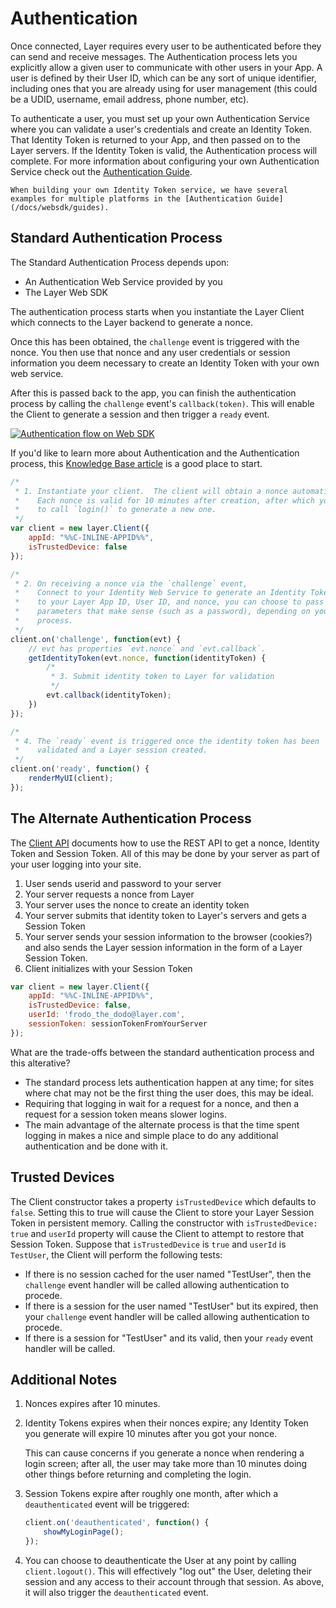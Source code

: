 # Authentication

Once connected, Layer requires every user to be authenticated before they can send and receive messages. The Authentication process lets you explicitly allow a given user to communicate with other users in your App. A user is defined by their User ID, which can be any sort of unique identifier, including ones that you are already using for user management (this could be a UDID, username, email address, phone number, etc).

To authenticate a user, you must set up your own Authentication Service where you can validate a user's credentials and create an Identity Token. That Identity Token is returned to your App, and then passed on to the Layer servers. If the Identity Token is valid, the Authentication process will complete. For more information about configuring your own Authentication Service check out the [Authentication Guide](/docs/websdk/guides).

```emphasis
When building your own Identity Token service, we have several examples for multiple platforms in the [Authentication Guide](/docs/websdk/guides).
```

## Standard Authentication Process

The Standard Authentication Process depends upon:

* An Authentication Web Service provided by you
* The Layer Web SDK

The authentication process starts when you instantiate the Layer Client which connects to the Layer backend to generate a nonce.

Once this has been obtained, the `challenge` event is triggered with the nonce. You then use that nonce and any user credentials or session information you deem necessary to create an Identity Token with your own web service.

After this is passed back to the app, you can finish the authentication process by calling the `challenge` event's `callback(token)`.  This will enable the Client to generate a session and then trigger a `ready` event.

<a href="https://s3.amazonaws.com/static.layer.com/web/docs/websdk_auth.png" target="_blank"><img src="https://s3.amazonaws.com/static.layer.com/web/docs/websdk_auth.png" alt="Authentication flow on Web SDK"></a>


If you'd like to learn more about Authentication and the Authentication process, this [Knowledge Base article](https://support.layer.com/hc/en-us/articles/204225940-How-does-Authentication-work) is a good place to start.


```javascript
/*
 * 1. Instantiate your client.  The client will obtain a nonce automatically.
 *    Each nonce is valid for 10 minutes after creation, after which you will have
 *    to call `login()` to generate a new one.
 */
var client = new layer.Client({
    appId: "%%C-INLINE-APPID%%",
    isTrustedDevice: false
});

/*
 * 2. On receiving a nonce via the `challenge` event,
 *    Connect to your Identity Web Service to generate an Identity Token. In addition
 *    to your Layer App ID, User ID, and nonce, you can choose to pass in any other
 *    parameters that make sense (such as a password), depending on your App's login
 *    process.
 */
client.on('challenge', function(evt) {
    // evt has properties `evt.nonce` and `evt.callback`.
    getIdentityToken(evt.nonce, function(identityToken) {
        /*
         * 3. Submit identity token to Layer for validation
         */
        evt.callback(identityToken);
    })
});

/*
 * 4. The `ready` event is triggered once the identity token has been
 *    validated and a Layer session created.
 */
client.on('ready', function() {
    renderMyUI(client);
});
```

## The Alternate Authentication Process

The [Client API](/docs/client/introduction#authentication) documents how to use the REST API to get a nonce, Identity Token and Session Token.  All of this may be done by your server as part of your user logging into your site.

1. User sends userid and password to your server
2. Your server requests a nonce from Layer
3. Your server uses the nonce to create an identity token
4. Your server submits that identity token to Layer's servers and gets a Session Token
5. Your server sends your session information to the browser (cookies?) and also sends the Layer session information in the form of a Layer Session Token.
6. Client initializes with your Session Token

```javascript
var client = new layer.Client({
    appId: "%%C-INLINE-APPID%%",
    isTrustedDevice: false,
    userId: 'frodo_the_dodo@layer.com',
    sessionToken: sessionTokenFromYourServer
});

```

What are the trade-offs between the standard authentication process and this alterative?

* The standard process lets authentication happen at any time; for sites where chat may not be the first thing the user does, this may be ideal.
* Requiring that logging in wait for a request for a nonce, and then a request for a session token means slower logins.
* The main advantage of the alternate process is that the time spent logging in makes a nice and simple place to do any additional authentication and be done with it.

## Trusted Devices

The Client constructor takes a property `isTrustedDevice` which defaults to `false`.  Setting this to true
will cause the Client to store your Layer Session Token in persistent memory.  Calling the constructor with `isTrustedDevice: true` and `userId` property will cause the Client to attempt to restore that Session Token.  Suppose that `isTrustedDevice` is `true` and `userId` is `TestUser`, the Client will perform the following tests:

* If there is no session cached for the user named "TestUser", then the `challenge` event handler will be called allowing authentication to procede.
* If there is a session for the user named "TestUser" but its expired, then your `challenge` event handler will be called allowing authentication to procede.
* If there is a session for "TestUser" and its valid, then your `ready` event handler will be called.


## Additional Notes

1. Nonces expires after 10 minutes.
2. Identity Tokens expires when their nonces expire; any Identity Token you generate will expire 10 minutes after you got your nonce.

    This can cause concerns if you generate a nonce when rendering a login screen; after all, the user may take more than 10 minutes doing other things before returning and completing the login.

3. Session Tokens expire after roughly one month, after which a `deauthenticated` event will be triggered:

    ```javascript
    client.on('deauthenticated', function() {
        showMyLoginPage();
    });
    ```

4. You can choose to deauthenticate the User at any point by calling `client.logout()`. This will effectively "log out" the User, deleting their session and any access to their account through that session. As above, it will also trigger the `deauthenticated` event.

